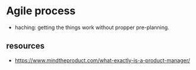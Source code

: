 # Agile process
- haching: getting the things work without propper pre-planning.

## resources
- https://www.mindtheproduct.com/what-exactly-is-a-product-manager/
